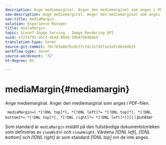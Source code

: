 ```yaml
---
description: Ange mediemarginal. Anger den mediemarginal som anges i PDF-filen.
seo-description: Ange mediemarginal. Anger den mediemarginal som anges i PDF-filen.
seo-title: mediaMargin
solution: Experience Manager
title: mediaMargin
topic: Scene7 Image Serving - Image Rendering API
uuid: e72f4791-d5c7-4b4d-90dd-39b478640abd
translation-type: tm+mt
source-git-commit: 7bc7b3a86fbcdc57cfdc31745fae3afc06e44b15
workflow-type: tm+mt
source-wordcount: '72'
ht-degree: 0%

---
```



# mediaMargin{#mediamargin}

Ange mediemarginal. Anger den mediemarginal som anges i PDF-filen.

` mediaMargin=[ *[!DNL top]*[, *[!DNL left]*= *[!DNL top]*[, *[!DNL bottom]*= *[!DNL top]*[, *[!DNL right]*= *[!DNL left]*]]]]` i punkter

Som standard är `mediaMargin` inställt på den fullständiga dokumentstorleken som definieras av `viewWidth` och `viewHeight`. Värdena *[!DNL left]*, *[!DNL bottom]* och *[!DNL right]* är som standard *[!DNL top]* om de inte anges.
